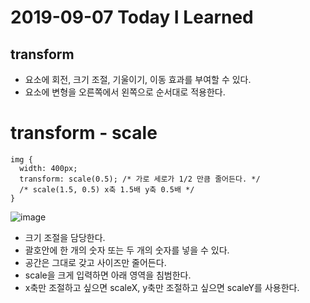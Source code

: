 # 2019-09-07 Today I Learned

## transform
* 요소에 회전, 크기 조절, 기울이기, 이동 효과를 부여할 수 있다.
* 요소에 변형을 오른쪽에서 왼쪽으로 순서대로 적용한다.

# transform - scale
~~~
img {
  width: 400px;
  transform: scale(0.5); /* 가로 세로가 1/2 만큼 줄어든다. */
  /* scale(1.5, 0.5) x축 1.5배 y축 0.5배 */
}
~~~
![image](https://user-images.githubusercontent.com/58898466/132282733-0a883184-f0f5-421f-8bda-80d2344066d2.png)

* 크기 조절을 담당한다.
* 괄호안에 한 개의 숫자 또는 두 개의 숫자를 넣을 수 있다.
* 공간은 그대로 갖고 사이즈만 줄어든다.
* scale을 크게 입력하면 아래 영역을 침범한다.
* x축만 조절하고 싶으면 scaleX, y축만 조절하고 싶으면 scaleY를 사용한다.


